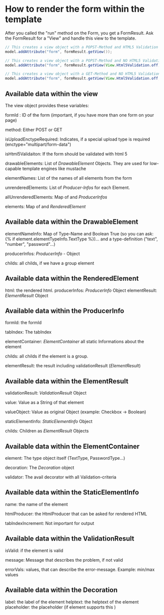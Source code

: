 # How to render the form within the template

After you called the "run" method on the Form, you get a FormResult. 
Ask the FormResult for a "View" and handle this view to the template.



```Java
// This creates a view object with a POPST-Method and HTML5 Validation 
model.addAttribute("form", formResult.getView());    

// This creates a view object with a POPST-Method and NO HTML5 Validation 
model.addAttribute("form", formResult.getView(View.Html5Validation.off));    

// This creates a view object with a GET-Method and NO HTML5 Validation 
model.addAttribute("form", formResult.getView(View.Html5Validation.off, View.Method.GET));    

```



## Available data within the view

The view object provides these variables:

formId : ID of the form (important, if you have more than one form on your page)

method: Either POST or GET

isUploadEnctypeRequired: Indicates, if a special upload type is required (enctype="multipart/form-data")

isHtml5Validaiton: If the form should be validated with html 5

drawableElements: List of *DrawableElement* Objects. They are used for low-capable template engines like mustache

elementNames: List of the names of all elements from the form

unrenderedElements: List of *Producer-Infos* for each Element.

allUnrenderedElements: Map of <elementName> and *ProducerInfos*

elements: Map of <elementName> and *RenderedElement*



## Available data within the DrawableElement


elementNameInfo: Map of Type-Name and Boolean True (so you can ask: {% if element.elementTypeInfo.TextType %})... and a type-definition ("text", "number", "password"...)

producerInfos: *ProducerInfo* - Object

childs: all childs, if we have a group element


## Available data within the RenderedElement

html: the rendered html.
producerInfos: *ProducerInfo* Object
elementResult: *ElementResult* Object

## Available data within the ProducerInfo

formId: the formId

tabIndex: The tabIndex

elementContainer: *ElementContainer* all static Informations about the element

childs: all childs if the element is a group.

elementResult: the result including validationResult (*ElementResult*)


## Available data within the ElementResult

validationResult: *ValidationResult* Object

value: Value as a String of that element

valueObject: Value as original Object (example: Checkbox -> Boolean)

staticElementInfo: *StaticElementInfo* Object

childs: Children as *ElementResult* Objects


## Available data within the ElementContainer

element: The type object itself (TextType, PasswordType...)

decoration: The *Decoration* object

validator: The avail decorator with all Validation-criteria

## Available data within the StaticElementInfo

name: the name of the element

htmlProducer: the HtmlProducer that can be asked for rendered HTML

tabIndexIncrement: Not important for output


## Available data within the ValidationResult

isValid: if the element is valid

message: Message that describes the problem, if not valid

errorVals: values, that can describe the error-message. Example: min/max values

## Available data within the Decoration

label: the label of the element
helptext: the helptext of the element
placeholder: the placeholder (if element supports this )


